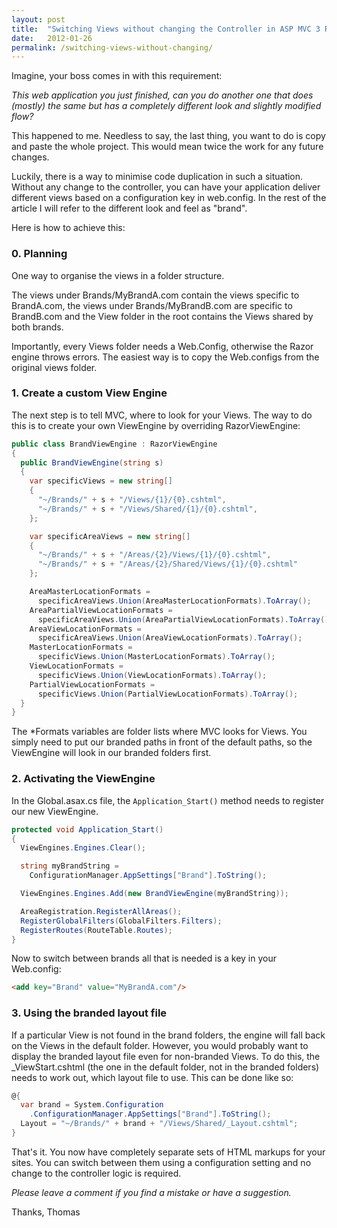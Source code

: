 ```yaml
---
layout: post
title:  "Switching Views without changing the Controller in ASP MVC 3 Razor"
date:   2012-01-26
permalink: /switching-views-without-changing/
---
```

Imagine, your boss comes in with this requirement:

*This web application you just finished, can you do another one that does (mostly) the same but has a completely different look and slightly modified flow?*

This happened to me. Needless to say, the last thing, you want to do is copy and paste the whole project. This would mean twice the work for any future changes.

Luckily, there is a way to minimise code duplication in such a situation. Without any change to the controller, you can have your application deliver different views based on a configuration key in web.config. In the rest of the article I will refer to the different look and feel as "brand".

Here is how to achieve this:

### 0. Planning
One way to organise the views in a folder structure.

The views under Brands/MyBrandA.com contain the views specific to BrandA.com, the views under Brands/MyBrandB.com are specific to BrandB.com and the View folder in the root contains the Views shared by both brands.

Importantly, every Views folder needs a Web.Config, otherwise the Razor engine throws errors. The easiest way is to copy the Web.configs from the original views folder.

### 1. Create a custom View Engine
The next step is to tell MVC, where to look for your Views. The way to do this is to create your own ViewEngine by overriding RazorViewEngine:
```csharp
public class BrandViewEngine : RazorViewEngine
{
  public BrandViewEngine(string s)
  {
    var specificViews = new string[]
    {
      "~/Brands/" + s + "/Views/{1}/{0}.cshtml",
      "~/Brands/" + s + "/Views/Shared/{1}/{0}.cshtml",
    };

    var specificAreaViews = new string[]
    {
      "~/Brands/" + s + "/Areas/{2}/Views/{1}/{0}.cshtml",
      "~/Brands/" + s + "/Areas/{2}/Shared/Views/{1}/{0}.cshtml"
    };

    AreaMasterLocationFormats =
      specificAreaViews.Union(AreaMasterLocationFormats).ToArray();
    AreaPartialViewLocationFormats =
      specificAreaViews.Union(AreaPartialViewLocationFormats).ToArray();
    AreaViewLocationFormats =
      specificAreaViews.Union(AreaViewLocationFormats).ToArray();
    MasterLocationFormats =
      specificViews.Union(MasterLocationFormats).ToArray();
    ViewLocationFormats =
      specificViews.Union(ViewLocationFormats).ToArray();
    PartialViewLocationFormats =
      specificViews.Union(PartialViewLocationFormats).ToArray();
  }
}
```
The *Formats variables are folder lists where MVC looks for Views. You simply need to put our branded paths in front of the default paths, so the ViewEngine will look in our branded folders first.

### 2. Activating the ViewEngine

In the Global.asax.cs file, the `Application_Start()` method needs to register our new ViewEngine.
```csharp
protected void Application_Start()
{
  ViewEngines.Engines.Clear();

  string myBrandString =
    ConfigurationManager.AppSettings["Brand"].ToString();

  ViewEngines.Engines.Add(new BrandViewEngine(myBrandString));

  AreaRegistration.RegisterAllAreas();
  RegisterGlobalFilters(GlobalFilters.Filters);
  RegisterRoutes(RouteTable.Routes);
}
```
Now to switch between brands all that is needed is a key in your Web.config:
```html
<add key="Brand" value="MyBrandA.com"/>
```
### 3. Using the branded layout file
If a particular View is not found in the brand folders, the engine will fall back on the Views in the default folder. However, you would probably want to display the branded layout file even for non-branded Views. To do this, the _ViewStart.cshtml (the one in the default folder, not in the branded folders) needs to work out, which layout file to use. This can be done like so:
```csharp
@{
  var brand = System.Configuration
    .ConfigurationManager.AppSettings["Brand"].ToString();
  Layout = "~/Brands/" + brand + "/Views/Shared/_Layout.cshtml";
}
```
That's it. You now have completely separate sets of HTML markups for your sites. You can switch between them using a configuration setting and no change to the controller logic is required.

*Please leave a comment if you find a mistake or have a suggestion.*

Thanks,
Thomas
